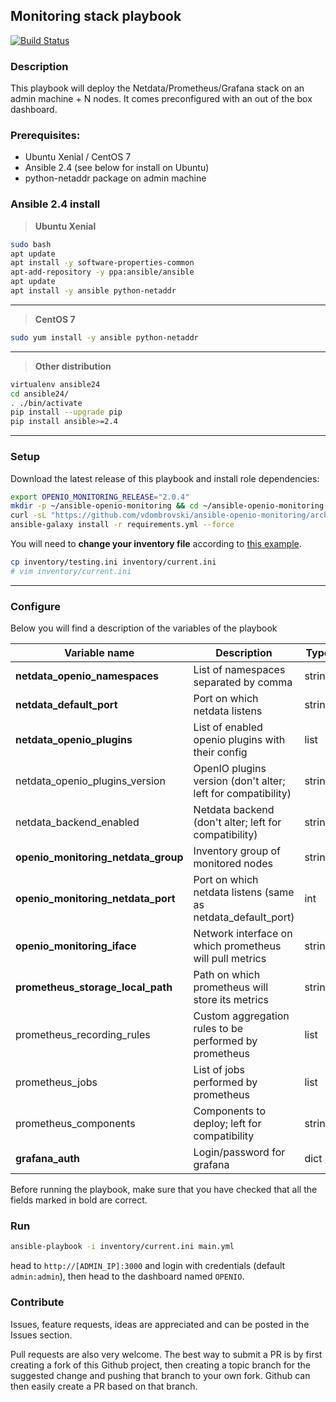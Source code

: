 Monitoring stack playbook
---

[![Build Status](https://travis-ci.org/vdombrovski/ansible-openio-monitoring.svg?branch=master)](https://travis-ci.org/vdombrovski/ansible-openio-monitoring)

### Description

This playbook will deploy the Netdata/Prometheus/Grafana stack on an admin machine + N nodes. It comes preconfigured with an out of the box dashboard.


### Prerequisites:

- Ubuntu Xenial / CentOS 7
- Ansible 2.4 (see below for install on Ubuntu)
- python-netaddr package on admin machine

### Ansible 2.4 install

> **Ubuntu Xenial**
```sh
sudo bash
apt update
apt install -y software-properties-common
apt-add-repository -y ppa:ansible/ansible
apt update
apt install -y ansible python-netaddr
```

---

> **CentOS 7**
```sh
sudo yum install -y ansible python-netaddr
```

---

> **Other distribution**
```sh
virtualenv ansible24
cd ansible24/
. ./bin/activate
pip install --upgrade pip
pip install ansible>=2.4
```

---

### Setup

Download the latest release of this playbook and install role dependencies:

```sh
export OPENIO_MONITORING_RELEASE="2.0.4"
mkdir -p ~/ansible-openio-monitoring && cd ~/ansible-openio-monitoring
curl -sL "https://github.com/vdombrovski/ansible-openio-monitoring/archive/$OPENIO_MONITORING_RELEASE.tar.gz" | tar xz --strip-components=1
ansible-galaxy install -r requirements.yml --force
```

You will need to **change your inventory file** according to [this example](inventory/testing.ini).

```sh
cp inventory/testing.ini inventory/current.ini
# vim inventory/current.ini
```

---

### Configure

Below you will find a description of the variables of the playbook

| Variable name                       | Description                                                  | Type   |
| ----------------------------------- | ------------------------------------------------------------ | ------ |
| **netdata_openio_namespaces**       | List of namespaces separated by comma                        | string |
| **netdata_default_port**            | Port on which netdata listens                                | string |
| **netdata_openio_plugins**          | List of enabled openio plugins with their config             | list   |
| netdata_openio_plugins_version      | OpenIO plugins version (don't alter; left for compatibility) | string |
| netdata_backend_enabled             | Netdata backend (don't alter; left for compatibility)        | string |
| **openio_monitoring_netdata_group** | Inventory group of monitored nodes                           | string |
| **openio_monitoring_netdata_port**  | Port on which netdata listens (same as netdata_default_port) | int    |
| **openio_monitoring_iface**         | Network interface on which prometheus will pull metrics      | string |
| **prometheus_storage_local_path**   | Path on which prometheus will store its metrics              | string |
| prometheus_recording_rules          | Custom aggregation rules to be performed by prometheus       | list   |
| prometheus_jobs                     | List of jobs performed by prometheus                         | list   |
| prometheus_components               | Components to deploy; left for compatibility                 | string |
| **grafana_auth**                    | Login/password for grafana                                   | dict   |

Before running the playbook, make sure that you have checked that all the fields marked in bold are correct.

### Run

```sh
ansible-playbook -i inventory/current.ini main.yml
```

head to `http://[ADMIN_IP]:3000` and login with credentials (default `admin:admin`), then head to the dashboard named `OPENIO`.

### Contribute

Issues, feature requests, ideas are appreciated and can be posted in the Issues section.

Pull requests are also very welcome. The best way to submit a PR is by first creating a fork of this Github project, then creating a topic branch for the suggested change and pushing that branch to your own fork. Github can then easily create a PR based on that branch.
